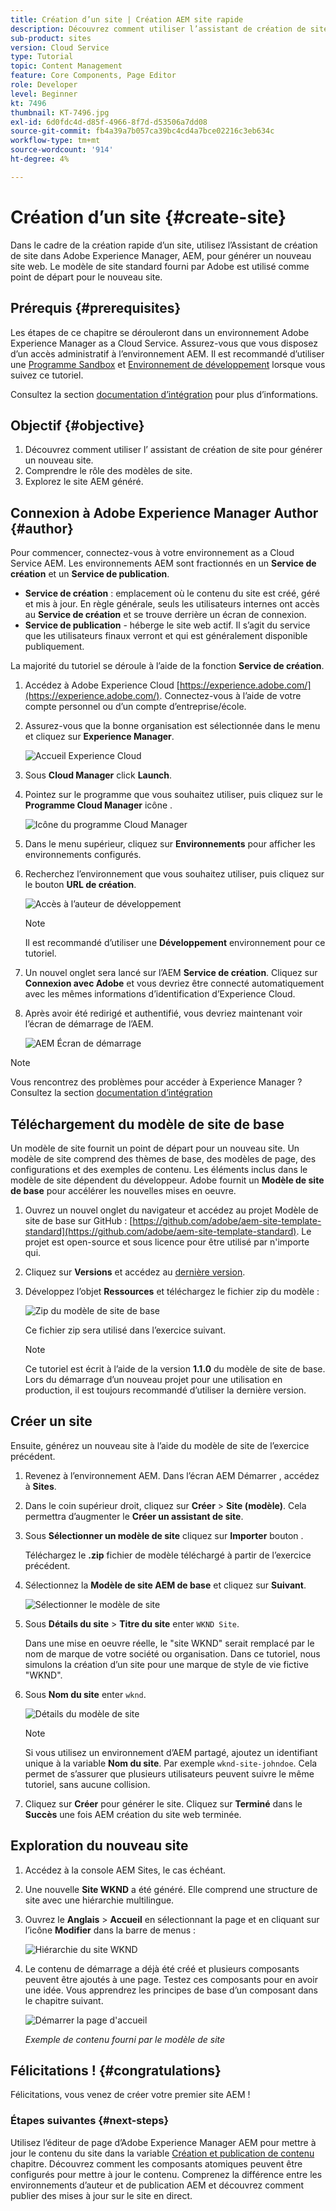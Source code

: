 ```yaml
---
title: Création d’un site | Création AEM site rapide
description: Découvrez comment utiliser l’assistant de création de site pour générer un nouveau site web. Le modèle de site standard fourni par Adobe est un point de départ pour le nouveau site.
sub-product: sites
version: Cloud Service
type: Tutorial
topic: Content Management
feature: Core Components, Page Editor
role: Developer
level: Beginner
kt: 7496
thumbnail: KT-7496.jpg
exl-id: 6d0fdc4d-d85f-4966-8f7d-d53506a7dd08
source-git-commit: fb4a39a7b057ca39bc4cd4a7bce02216c3eb634c
workflow-type: tm+mt
source-wordcount: '914'
ht-degree: 4%

---
```


# Création d’un site {#create-site}

Dans le cadre de la création rapide d’un site, utilisez l’Assistant de création de site dans Adobe Experience Manager, AEM, pour générer un nouveau site web. Le modèle de site standard fourni par Adobe est utilisé comme point de départ pour le nouveau site.

## Prérequis {#prerequisites}

Les étapes de ce chapitre se dérouleront dans un environnement Adobe Experience Manager as a Cloud Service. Assurez-vous que vous disposez d’un accès administratif à l’environnement AEM. Il est recommandé d’utiliser une [Programme Sandbox](https://experienceleague.adobe.com/docs/experience-manager-cloud-service/onboarding/getting-access/sandbox-programs/introduction-sandbox-programs.html) et [Environnement de développement](https://experienceleague.adobe.com/docs/experience-manager-cloud-service/implementing/using-cloud-manager/manage-environments.html?lang=fr) lorsque vous suivez ce tutoriel.

Consultez la section [documentation d’intégration](https://experienceleague.adobe.com/docs/experience-manager-cloud-service/onboarding/home.html?lang=fr) pour plus d’informations.

## Objectif {#objective}

1. Découvrez comment utiliser l’ assistant de création de site pour générer un nouveau site.
1. Comprendre le rôle des modèles de site.
1. Explorez le site AEM généré.

## Connexion à Adobe Experience Manager Author {#author}

Pour commencer, connectez-vous à votre environnement as a Cloud Service AEM. Les environnements AEM sont fractionnés en un **Service de création** et un **Service de publication**.

* **Service de création** : emplacement où le contenu du site est créé, géré et mis à jour. En règle générale, seuls les utilisateurs internes ont accès au **Service de création** et se trouve derrière un écran de connexion.
* **Service de publication** - héberge le site web actif. Il s’agit du service que les utilisateurs finaux verront et qui est généralement disponible publiquement.

La majorité du tutoriel se déroule à l’aide de la fonction **Service de création**.

1. Accédez à Adobe Experience Cloud [https://experience.adobe.com/](https://experience.adobe.com/). Connectez-vous à l’aide de votre compte personnel ou d’un compte d’entreprise/école.
1. Assurez-vous que la bonne organisation est sélectionnée dans le menu et cliquez sur **Experience Manager**.

   ![Accueil Experience Cloud](assets/create-site/experience-cloud-home-screen.png)

1. Sous **Cloud Manager** click **Launch**.
1. Pointez sur le programme que vous souhaitez utiliser, puis cliquez sur le **Programme Cloud Manager** icône .

   ![Icône du programme Cloud Manager](assets/create-site/cloud-manager-program-icon.png)

1. Dans le menu supérieur, cliquez sur **Environnements** pour afficher les environnements configurés.

1. Recherchez l’environnement que vous souhaitez utiliser, puis cliquez sur le bouton **URL de création**.

   ![Accès à l’auteur de développement](assets/create-site/access-dev-environment.png)

   >[!NOTE]
   >
   >Il est recommandé d’utiliser une **Développement** environnement pour ce tutoriel.

1. Un nouvel onglet sera lancé sur l’AEM **Service de création**. Cliquez sur **Connexion avec Adobe** et vous devriez être connecté automatiquement avec les mêmes informations d’identification d’Experience Cloud.

1. Après avoir été redirigé et authentifié, vous devriez maintenant voir l’écran de démarrage de l’AEM.

   ![AEM Écran de démarrage](assets/create-site/aem-start-screen.png)

>[!NOTE]
>
> Vous rencontrez des problèmes pour accéder à Experience Manager ? Consultez la section [documentation d’intégration](https://experienceleague.adobe.com/docs/experience-manager-cloud-service/onboarding/home.html)

## Téléchargement du modèle de site de base

Un modèle de site fournit un point de départ pour un nouveau site. Un modèle de site comprend des thèmes de base, des modèles de page, des configurations et des exemples de contenu. Les éléments inclus dans le modèle de site dépendent du développeur. Adobe fournit un **Modèle de site de base** pour accélérer les nouvelles mises en oeuvre.

1. Ouvrez un nouvel onglet du navigateur et accédez au projet Modèle de site de base sur GitHub : [https://github.com/adobe/aem-site-template-standard](https://github.com/adobe/aem-site-template-standard). Le projet est open-source et sous licence pour être utilisé par n&#39;importe qui.
1. Cliquez sur **Versions** et accédez au [dernière version](https://github.com/adobe/aem-site-template-standard/releases/dernier).
1. Développez l’objet **Ressources** et téléchargez le fichier zip du modèle :

   ![Zip du modèle de site de base](assets/create-site/template-basic-zip-file.png)

   Ce fichier zip sera utilisé dans l’exercice suivant.

   >[!NOTE]
   >
   > Ce tutoriel est écrit à l’aide de la version **1.1.0** du modèle de site de base. Lors du démarrage d’un nouveau projet pour une utilisation en production, il est toujours recommandé d’utiliser la dernière version.

## Créer un site

Ensuite, générez un nouveau site à l’aide du modèle de site de l’exercice précédent.

1. Revenez à l’environnement AEM. Dans l’écran AEM Démarrer , accédez à **Sites**.
1. Dans le coin supérieur droit, cliquez sur **Créer** > **Site (modèle)**. Cela permettra d’augmenter le **Créer un assistant de site**.
1. Sous **Sélectionner un modèle de site** cliquez sur **Importer** bouton .

   Téléchargez le **.zip** fichier de modèle téléchargé à partir de l’exercice précédent.

1. Sélectionnez la **Modèle de site AEM de base** et cliquez sur **Suivant**.

   ![Sélectionner le modèle de site](assets/create-site/select-site-template.png)

1. Sous **Détails du site** > **Titre du site** enter `WKND Site`.

   Dans une mise en oeuvre réelle, le &quot;site WKND&quot; serait remplacé par le nom de marque de votre société ou organisation. Dans ce tutoriel, nous simulons la création d’un site pour une marque de style de vie fictive &quot;WKND&quot;.

1. Sous **Nom du site** enter `wknd`.

   ![Détails du modèle de site](assets/create-site/site-template-details.png)

   >[!NOTE]
   >
   > Si vous utilisez un environnement d’AEM partagé, ajoutez un identifiant unique à la variable **Nom du site**. Par exemple `wknd-site-johndoe`. Cela permet de s’assurer que plusieurs utilisateurs peuvent suivre le même tutoriel, sans aucune collision.

1. Cliquez sur **Créer** pour générer le site. Cliquez sur **Terminé** dans le **Succès** une fois AEM création du site web terminée.

## Exploration du nouveau site

1. Accédez à la console AEM Sites, le cas échéant.
1. Une nouvelle **Site WKND** a été généré. Elle comprend une structure de site avec une hiérarchie multilingue.
1. Ouvrez le **Anglais** > **Accueil** en sélectionnant la page et en cliquant sur l’icône **Modifier** dans la barre de menus :

   ![Hiérarchie du site WKND](assets/create-site/wknd-site-starter-hierarchy.png)

1. Le contenu de démarrage a déjà été créé et plusieurs composants peuvent être ajoutés à une page. Testez ces composants pour en avoir une idée. Vous apprendrez les principes de base d’un composant dans le chapitre suivant.

   ![Démarrer la page d&#39;accueil](assets/create-site/start-home-page.png)

   *Exemple de contenu fourni par le modèle de site*

## Félicitations ! {#congratulations}

Félicitations, vous venez de créer votre premier site AEM !

### Étapes suivantes {#next-steps}

Utilisez l’éditeur de page d’Adobe Experience Manager AEM pour mettre à jour le contenu du site dans la variable [Création et publication de contenu](author-content-publish.md) chapitre. Découvrez comment les composants atomiques peuvent être configurés pour mettre à jour le contenu. Comprenez la différence entre les environnements d’auteur et de publication AEM et découvrez comment publier des mises à jour sur le site en direct.
